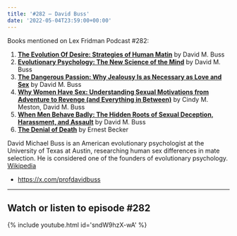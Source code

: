 ```yaml
---
title: '#282 – David Buss'
date: '2022-05-04T23:59:00+00:00'
---
```


Books mentioned on Lex Fridman Podcast #282:

1. <b><a href="https://amzn.to/3Sc67TE" target="_blank" rel="sponsored noopener noreferrer">The Evolution Of Desire: Strategies of Human Matin</a></b> by David M. Buss
2. <b><a href="https://amzn.to/45DlVlz" target="_blank" rel="sponsored noopener noreferrer">Evolutionary Psychology: The New Science of the Mind</a></b> by David M. Buss
3. <b><a href="https://amzn.to/46TLCiU" target="_blank" rel="sponsored noopener noreferrer">The Dangerous Passion: Why Jealousy Is as Necessary as Love and Sex</a></b> by David M. Buss
4. <b><a href="https://amzn.to/46WnmNv" target="_blank" rel="sponsored noopener noreferrer">Why Women Have Sex: Understanding Sexual Motivations from Adventure to Revenge (and Everything in Between)</a></b> by Cindy M. Meston, David M. Buss
5. <b><a href="https://amzn.to/3SbhT0H" target="_blank" rel="sponsored noopener noreferrer">When Men Behave Badly: The Hidden Roots of Sexual Deception, Harassment, and Assault</a></b> by David M. Buss
6. <b><a href="https://amzn.to/3QsWheF" target="_blank" rel="sponsored noopener noreferrer">The Denial of Death</a></b> by Ernest Becker

David Michael Buss is an American evolutionary psychologist at the University of Texas at Austin, researching human sex differences in mate selection. He is considered one of the founders of evolutionary psychology. <a href="https://en.wikipedia.org/wiki/David_Buss" target="_blank">Wikipedia</a>

- <a href="https://x.com/profdavidbuss" target="_blank">https://x.com/profdavidbuss</a>

- - - - - -

## Watch or listen to episode #282

{% include youtube.html id='sndW9hzX-wA' %}